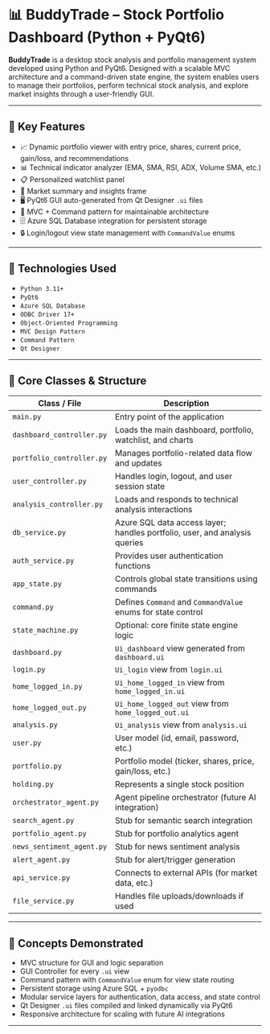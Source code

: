 # 📊 BuddyTrade – Stock Portfolio Dashboard (Python + PyQt6)

**BuddyTrade** is a desktop stock analysis and portfolio management system developed using Python and PyQt6. Designed with a scalable MVC architecture and a command-driven state engine, the system enables users to manage their portfolios, perform technical stock analysis, and explore market insights through a user-friendly GUI.

---

## 🚀 Key Features

- 📈 Dynamic portfolio viewer with entry price, shares, current price, gain/loss, and recommendations
- 📊 Technical indicator analyzer (EMA, SMA, RSI, ADX, Volume SMA, etc.)
- 📋 Personalized watchlist panel
- 📰 Market summary and insights frame
- 🖥️ PyQt6 GUI auto-generated from Qt Designer `.ui` files
- 🧠 MVC + Command pattern for maintainable architecture
- 🗄️ Azure SQL Database integration for persistent storage
- 🔒 Login/logout view state management with `CommandValue` enums

---

## 🔧 Technologies Used

- `Python 3.11+`
- `PyQt6`
- `Azure SQL Database`
- `ODBC Driver 17+`
- `Object-Oriented Programming`
- `MVC Design Pattern`
- `Command Pattern`
- `Qt Designer`

---

## 📁 Core Classes & Structure

| Class / File                      | Description                                                                 |
|-----------------------------------|-----------------------------------------------------------------------------|
| `main.py`                         | Entry point of the application                                              |
| `dashboard_controller.py`         | Loads the main dashboard, portfolio, watchlist, and charts                 |
| `portfolio_controller.py`         | Manages portfolio-related data flow and updates                            |
| `user_controller.py`              | Handles login, logout, and user session state                              |
| `analysis_controller.py`          | Loads and responds to technical analysis interactions                      |
| `db_service.py`                   | Azure SQL data access layer; handles portfolio, user, and analysis queries |
| `auth_service.py`                 | Provides user authentication functions                                     |
| `app_state.py`                    | Controls global state transitions using commands                           |
| `command.py`                      | Defines `Command` and `CommandValue` enums for state control               |
| `state_machine.py`                | Optional: core finite state engine logic                                   |
| `dashboard.py`                    | `Ui_dashboard` view generated from `dashboard.ui`                          |
| `login.py`                        | `Ui_login` view from `login.ui`                                            |
| `home_logged_in.py`              | `Ui_home_logged_in` view from `home_logged_in.ui`                          |
| `home_logged_out.py`             | `Ui_home_logged_out` view from `home_logged_out.ui`                        |
| `analysis.py`                     | `Ui_analysis` view from `analysis.ui`                                      |
| `user.py`                         | User model (id, email, password, etc.)                                     |
| `portfolio.py`                    | Portfolio model (ticker, shares, price, gain/loss, etc.)                   |
| `holding.py`                      | Represents a single stock position                                         |
| `orchestrator_agent.py`          | Agent pipeline orchestrator (future AI integration)                        |
| `search_agent.py`                 | Stub for semantic search integration                                       |
| `portfolio_agent.py`              | Stub for portfolio analytics agent                                         |
| `news_sentiment_agent.py`         | Stub for news sentiment analysis                                           |
| `alert_agent.py`                  | Stub for alert/trigger generation                                          |
| `api_service.py`                  | Connects to external APIs (for market data, etc.)                          |
| `file_service.py`                 | Handles file uploads/downloads if used                                     |

---

## 🧠 Concepts Demonstrated

- MVC structure for GUI and logic separation
- GUI Controller for every `.ui` view
- Command pattern with `CommandValue` enum for view state routing
- Persistent storage using Azure SQL + `pyodbc`
- Modular service layers for authentication, data access, and state control
- Qt Designer `.ui` files compiled and linked dynamically via PyQt6
- Responsive architecture for scaling with future AI integrations

---
